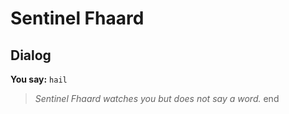 # Sentinel Fhaard
## Dialog

**You say:** `hail`



>*Sentinel Fhaard watches you but does not say a word.*
end

